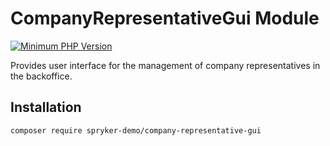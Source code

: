 # CompanyRepresentativeGui Module
[![Minimum PHP Version](https://img.shields.io/badge/php-%3E%3D%208.2-8892BF.svg)](https://php.net/)

Provides user interface for the management of company representatives in the backoffice.

## Installation

```
composer require spryker-demo/company-representative-gui
```
